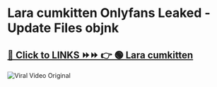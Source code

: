 
 # Lara cumkitten Onlyfans Leaked - Update Files objnk

## <h2><a href="https://clipsfans.com/Lara_cumkitten&ref=git">🔗 Click to LINKS ⏩⏩ 👉 🟢 Lara cumkitten </a></h2>

<a href="https://clipsfans.com/Lara_cumkitten&ref=git" rel="nofollow" data-target="animated-image.originalLink"><img src="https://i.ibb.co.com/xMMVF88/686577567.gif" alt="Viral Video Original" style="max-width: 100%; display: inline-block;" data-target="animated-image.originalImage"></a>


